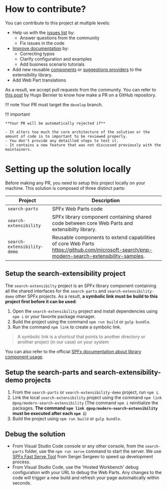 # How to contribute?

You can contribute to this project at multiple levels:

- Help us with the [issues list](https://github.com/microsoft-search/pnp-modern-search/issues) by:
    - Answer questions from the community
    - Fix issues in the code
- [Improve documentation](./build-the-doc.md) by:
    - Correcting typos
    - Clarify configuration and examples
    - Add business scenario tutorials
- Add new reusable [components](./extensibility/custom_web_component.md) or [suggestions providers](./extensibility/custom_suggestions_provider.md) to the extensibility library.
- Add Web Part translations

As a result, we accept pull requests from the community. You can refer to [this post](https://tahoeninjas.blog/2019/08/18/my-github-cheat-sheet-for-pnp-contributions-an-interactive-cheat-sheet/) by Hugo Bernier to know how make a PR on a GitHub repository.

!!! note
    Your PR must target the `develop` branch.

!!! important
    
    **Your PR will be automatically rejected if**

    - It alters too much the core architecture of the solution or the amount of code is to important to be reviewed properly.
    - You don't provide any detailled steps to test it.
    - It contains a new feature that was not discussed previously with the maintainers.

# Setting up the solution locally 

Before making any PR, you need to setup this project locally on your machine. This solution is composed of three distinct parts:

| Project | Description
| --------| ----------
| `search-parts` | SPFx Web Parts code
| `search-extensibility` | SPFx library component containing shared code between core Web Parts and extensibilty library.
| `search-extensibility-demo`  | Reusable components to extend capabilities of core Web Parts https://github.com/microsoft-search/pnp-modern-search-extensibility-samples.

## Setup the **search-extensibility** project

The `search-extensibilty` project is an SPFx library component containing all the shared interfaces for the `search-parts` and `search-extensibility-demo` other SPFx projects. As a result, **a symbolic link must be build to this project first before it can be used**:

1. Open the `search-extensibility` project and install dependencies using `npm i` or your favorite package manager.
2. Build the project using the command `npm run build` or `gulp bundle`.
3. Run the command `npm link` to create a symbolic link.

> A symbolic link is a shortcut that points to another directory or another project (in our case) on your system

You can also refer to the official [SPFx documentation about library component usage](https://docs.microsoft.com/en-us/sharepoint/dev/spfx/library-component-tutorial).

## Setup the **search-parts** and **search-extensibility-demo** projects

1. From the `search-parts` or `search-extensibility-demo` project, run `npm i`.
2. Link the local `search-extensibility` project using the command `npm link @pnp/modern-search-extensibility` (The command `npm i` reinitialize the packages. **The command `npm link @pnp/modern-search-extensibility` must be executed after each `npm i`**)
3. Build the project using `npm run build` or `gulp bundle`.

## Debug the solution

- From Visual Studio Code console or any other console, from the `search-parts` folder, use the `npm run serve` command to start the server. We use [SPFx Fast Serve Tool](https://github.com/s-KaiNet/spfx-fast-serve) from Sergei Sergeev to speed up development process.
- From Visual Studio Code, use the 'Hosted Workbench' debug configuration with your URL to debug the Web Parts. Any changes to the code will trigger a new build and refresh your page automatically within seconds.
